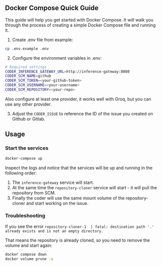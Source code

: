 ## Docker Compose Quick Guide

This guide will help you get started with Docker Compose. It will walk you through the process of creating a simple Docker Compose file and running it.

1. Create .env file from example:

```bash
cp .env.example .env
```

2. Configure the environment variables in .env:

```bash
# Required settings
CODER_INFERENCE_GATEWAY_URL=http://inference-gateway:8080
CODER_SCM_NAME=github
CODER_SCM_TOKEN=<your-github-token>
CODER_SCM_USERNAME=<your-username>
CODER_SCM_REPOSITORY=<your-repo>
```

Also configure at least one provider, it works well with Groq, but you can use any other provider.

3. Adjust the `CODER_ISSUE` to reference the ID of the issue you created on Github or Gitlab.

## Usage

### Start the services

```bash
docker-compose up
```

Inspect the logs and notice that the services will be up and running in the following order:

1. The `inference-gateway` service will start.
2. At the same time the `repository-cloner` service will start - it will pull the repository from SCM.
3. Finally the coder will use the same mount volume of the repository-cloner and start working on the issue.

### Troubleshooting

If you see the error `repository-cloner-1  | fatal: destination path '.' already exists and is not an empty directory.`

That means the repository is already cloned, so you need to remove the volume and start again:

```bash
docker compose down
docker volume prune -a
```
